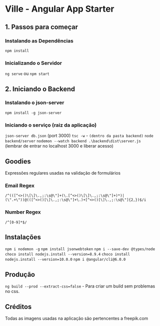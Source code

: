 # Ville - Angular App Starter

## 1. Passos para começar

### Instalando as Dependências

`npm install`

### Inicializando o Servidor

`ng serve` ou `npm start`

## 2. Iniciando o Backend

### Instalando o json-server

`npm install -g json-server`

### Iniciando o serviço (raiz da aplicação)

`json-server db.json` (port 3000)
`tsc -w` - `(dentro da pasta backend)`
`node backend/server`
`nodemon --watch backend .\backend\dist\server.js` (lembrar de entrar no localhost 3000 e liberar acesso)

## Goodies

Expressões regulares usadas na validação de formulários

### Email Regex

`/^(([^<>()\[\]\.,;:\s@\"]+(\.[^<>()\[\]\.,;:\s@\"]+)*)|(\".+\"))@(([^<>()[\]\.,;:\s@\"]+\.)+[^<>()[\]\.,;:\s@\"]{2,})$/i`

### Number Regex

`/^[0-9]*$/`

## Instalações
`npm i nodemon -g`
`npm install jsonwebtoken`
`npm i --save-dev @types/node`
`choco install nodejs.install --version=8.9.4`
`choco install nodejs.install --version=10.0.0`
`npm i @angular/cli@6.0.0`

## Produção
`ng build --prod --extract-css=false` - Para criar um build sem problemas no css.

## Créditos

Todas as imagens usadas na aplicação são pertencentes a freepik.com
